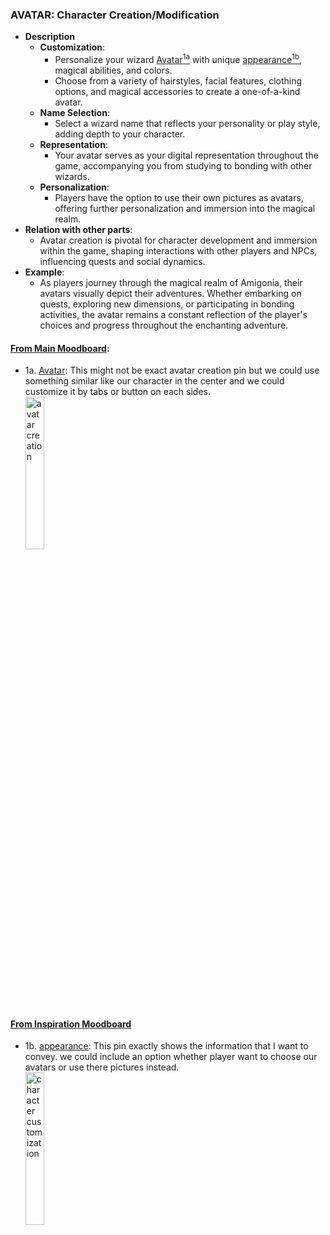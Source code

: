 ### AVATAR: Character Creation/Modification
- **Description**
  - **Customization**: 
    - Personalize your wizard [Avatar<sup>1a</sup>](https://www.pinterest.co.uk/pin/539798705352233114/) with unique [appearance<sup>1b</sup>](https://www.pinterest.co.uk/pin/539798705352327094/), magical abilities, and colors.
    - Choose from a variety of hairstyles, facial features, clothing options, and magical accessories to create a one-of-a-kind avatar.
  - **Name Selection**: 
    - Select a wizard name that reflects your personality or play style, adding depth to your character.
  - **Representation**: 
    - Your avatar serves as your digital representation throughout the game, accompanying you from studying to bonding with other wizards.
  - **Personalization**: 
    - Players have the option to use their own pictures as avatars, offering further personalization and immersion into the magical realm.
- **Relation with other parts**: 
    - Avatar creation is pivotal for character development and immersion within the game, shaping interactions with other players and NPCs, influencing quests and social dynamics.
 - **Example**: 
    - As players journey through the magical realm of Amigonia, their avatars visually depict their adventures. Whether embarking on quests, exploring new dimensions, or participating in bonding activities, the avatar remains a constant reflection of the player's choices and progress throughout the enchanting adventure.

#### [From Main Moodboard](https://www.pinterest.com/serapath/wizard-page-next/?invite_code=fff7da246acd46bdaa7f309a11411504&sender=910642124561769093): 
 - 1a. [Avatar](https://www.pinterest.co.uk/pin/539798705352233114/): This might not be exact avatar creation pin but we could use something similar like our character in the center and we could customize it by tabs or button on each sides.</br>
[<img width="25%" alt="avatar creation" src="https://i.pinimg.com/564x/eb/1f/f4/eb1ff474d6ed523947cce4903ed1494e.jpg">](https://www.pinterest.co.uk/pin/539798705352233114/)


#### [From Inspiration Moodboard](https://www.pinterest.co.uk/serapath/finalwiz/)
- 1b. [appearance](https://www.pinterest.co.uk/pin/539798705352327094/): This pin exactly shows the information that I want to convey. we could include an option whether player want to choose our avatars or use there pictures instead. </br>
[<img width="25%" alt="character customization" src="https://i.pinimg.com/564x/80/b7/2b/80b72bf29473921b5a68d8be619741b9.jpg">](https://www.pinterest.co.uk/pin/539798705352327094/)

